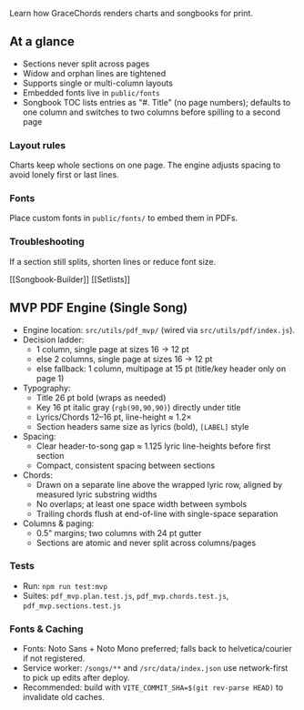 Learn how GraceChords renders charts and songbooks for print.

## At a glance
- Sections never split across pages
- Widow and orphan lines are tightened
- Supports single or multi-column layouts
- Embedded fonts live in `public/fonts`
- Songbook TOC lists entries as "#. Title" (no page numbers); defaults to one column and switches to two columns before spilling to a second page

### Layout rules
Charts keep whole sections on one page. The engine adjusts spacing to avoid lonely first or last lines.

### Fonts
Place custom fonts in `public/fonts/` to embed them in PDFs.

### Troubleshooting
If a section still splits, shorten lines or reduce font size.

[[Songbook-Builder]] [[Setlists]]

## MVP PDF Engine (Single Song)

- Engine location: `src/utils/pdf_mvp/` (wired via `src/utils/pdf/index.js`).
- Decision ladder:
  - 1 column, single page at sizes 16 → 12 pt
  - else 2 columns, single page at sizes 16 → 12 pt
  - else fallback: 1 column, multipage at 15 pt (title/key header only on page 1)
- Typography:
  - Title 26 pt bold (wraps as needed)
  - Key 16 pt italic gray (`rgb(90,90,90)`) directly under title
  - Lyrics/Chords 12–16 pt, line-height ≈ 1.2×
  - Section headers same size as lyrics (bold), `[LABEL]` style
- Spacing:
  - Clear header-to-song gap ≈ 1.125 lyric line-heights before first section
  - Compact, consistent spacing between sections
- Chords:
  - Drawn on a separate line above the wrapped lyric row, aligned by measured lyric substring widths
  - No overlaps; at least one space width between symbols
  - Trailing chords flush at end-of-line with single-space separation
- Columns & paging:
  - 0.5" margins; two columns with 24 pt gutter
  - Sections are atomic and never split across columns/pages

### Tests

- Run: `npm run test:mvp`
- Suites: `pdf_mvp.plan.test.js`, `pdf_mvp.chords.test.js`, `pdf_mvp.sections.test.js`

### Fonts & Caching

- Fonts: Noto Sans + Noto Mono preferred; falls back to helvetica/courier if not registered.
- Service worker: `/songs/**` and `/src/data/index.json` use network-first to pick up edits after deploy.
- Recommended: build with `VITE_COMMIT_SHA=$(git rev-parse HEAD)` to invalidate old caches.
